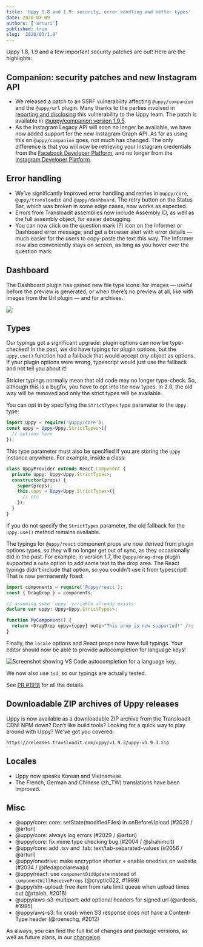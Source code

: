```yaml
---
title: 'Uppy 1.8 and 1.9: security, error handling and better types'
date: 2020-03-09
authors: ['arturi']
published: true
slug: '2020/03/1.9'
---
```


Uppy 1.8, 1.9 and a few important security patches are out! Here are the
highlights:

<!--truncate-->

## Companion: security patches and new Instagram API

- We released a patch to an SSRF vulnerability affecting `@uppy/companion` and
  the `@uppy/url` plugin. Many thanks to the parties involved in
  [reporting and disclosing](https://hackerone.com/reports/786956) this
  vulnerability to the Uppy team. The patch is available in
  [@uppy/companion version 1.9.5](https://github.com/transloadit/uppy/blob/master/CHANGELOG.md#194).
- As the Instagram Legacy API will soon no longer be available, we have now
  added support for the new Instagram Graph API. As far as using this on
  `@uppy/companion` goes, not much has changed. The only difference is that you
  will now be retrieving your Instagram credentials from the
  [Facebook Developer Platform](https://developers.facebook.com/), and no longer
  from the [Instagram Developer Platform](https://www.instagram.com/developer/).

## Error handling

- We’ve significantly improved error handling and retries in `@uppy/core`,
  `@uppy/transloadit` and `@uppy/dashboard`. The retry button on the Status Bar,
  which was broken in some edge cases, now works as expected.
- Errors from Transloadit assemblies now include Assembly ID, as well as the
  full assembly object, for easier debugging.
- You can now click on the question mark (?) icon on the Informer or Dashboard
  error message, and get a browser alert with error details — much easier for
  the users to copy-paste the text this way. The Informer now also conveniently
  stays on screen, as long as you hover over the question mark.

## Dashboard

The Dashboard plugin has gained new file type icons: for images — useful before
the preview is generated, or when there’s no preview at all, like with images
from the Url plugin — and for archives.

![](/img/blog/1.9/file-type-icons.png)

## Types

Our typings got a significant upgrade: plugin options can now be type-checked!
In the past, we did have typings for plugin options, but the `uppy.use()`
function had a fallback that would accept _any_ object as options. If your
plugin options were wrong, typescript would just use the fallback and not tell
you about it!

Stricter typings normally mean that old code may no longer type-check. So,
although this is a bugfix, you have to opt into the new types. In 2.0, the old
way will be removed and only the strict types will be available.

You can opt in by specifying the `StrictTypes` type parameter to the `Uppy`
type:

```typescript
import Uppy = require('@uppy/core');
const uppy = Uppy<Uppy.StrictTypes>({
  // options here
});
```

This type parameter must also be specified if you are storing the `uppy`
instance anywhere. For example, inside a class:

```typescript
class UppyProvider extends React.Component {
  private uppy: Uppy<Uppy.StrictTypes>;
  constructor(props) {
    super(props);
    this.uppy = Uppy<Uppy.StrictTypes>({
      // etc
    });
  }
}
```

If you do not specify the `StrictTypes` parameter, the old fallback for the
`uppy.use()` method remains available.

The typings for `@uppy/react` component props are now derived from plugin
options types, so they will no longer get out of sync, as they occasionally did
in the past. For example, in version 1.7, the `@uppy/drag-drop` plugin supported
a `note` option to add some text to the drop area. The React typings didn't
include that option, so you couldn't use it from typescript! That is now
permanently fixed:

```typescript
import components = require('@uppy/react');
const { DragDrop } = components;

// assuming some `uppy` variable already exists
declare var uppy: Uppy<Uppy.StrictTypes>;

function MyComponent() {
  return <DragDrop uppy={uppy} note="This prop is now supported!" />;
}
```

Finally, the `locale` options and React props now have full typings. Your editor
should now be able to provide autocompletion for language keys!

![Screenshot showing VS Code autocompletion for a language key.](/img/blog/1.9/locale-type.png)

We now also use `tsd`, so our typings are actually tested.

See [PR #1918](https://github.com/transloadit/uppy/pull/1918) for all the
details.

## Downloadable ZIP archives of Uppy releases

Uppy is now available as a downloadable ZIP archive from the Transloadit CDN!
NPM down? Don’t like build tools? Looking for a quick way to play around with
Uppy? We’ve got you covered:

```
https://releases.transloadit.com/uppy/v1.9.3/uppy-v1.9.3.zip
```

## Locales

- Uppy now speaks Korean and Vietnamese.
- The French, German and Chinese (zh_TW) translations have been improved.

## Misc

- @uppy/core: core: setState(modifiedFiles) in onBeforeUpload (#2028 / @arturi)
- @uppy/core: always log errors (#2029 / @arturi)
- @uppy/core: fix mime type checking bug (#2004 / @shahimclt)
- @uppy/core: add .tsv and .tab: text/tab-separated-values (#2056 / @arturi)
- @uppy/onedrive: make encryption shorter + enable onedrive on website (#2034 /
  @ifedapoolarewaju)
- @uppy/react: use `componentDidUpdate` instead of `componentWillReceiveProps`
  (@cryptic022, #1999)
- @uppy/xhr-upload: free item from rate limit queue when upload times out
  (@rtaieb, #2018)
- @uppy/aws-s3-multipart: add optional headers for signed url (@ardeois, #1985)
- @uppy/aws-s3: fix crash when S3 response does not have a Content-Type header
  (@roenschg, #2012)

As always, you can find the full list of changes and package versions, as well
as future plans, in our
[changelog](https://github.com/transloadit/uppy/blob/master/CHANGELOG.md).
